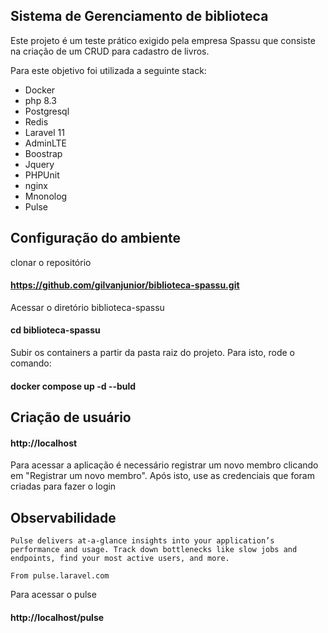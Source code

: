 ## Sistema de Gerenciamento de biblioteca

Este projeto é um teste prático exigido pela empresa Spassu que consiste na criação de um CRUD para cadastro de livros.

Para este objetivo foi utilizada a seguinte stack:

- Docker
- php 8.3
- Postgresql
- Redis
- Laravel 11
- AdminLTE
- Boostrap
- Jquery
- PHPUnit
- nginx
- Mnonolog
- Pulse

## Configuração do ambiente

clonar o repositório

#### https://github.com/gilvanjunior/biblioteca-spassu.git

Acessar o diretório biblioteca-spassu

#### cd biblioteca-spassu

Subir os containers a partir da pasta raiz do projeto. Para isto, rode o comando:

#### docker compose up -d --buld

## Criação de usuário

#### http://localhost

Para acessar a aplicação é necessário registrar um novo membro clicando em "Registrar um novo membro".
Após isto, use as credenciais que foram criadas para fazer o login

## Observabilidade

    Pulse delivers at-a-glance insights into your application’s performance and usage. Track down bottlenecks like slow jobs and endpoints, find your most active users, and more.

    From pulse.laravel.com

Para acessar o pulse 

#### http://localhost/pulse

